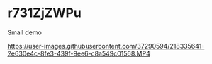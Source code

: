 # r731ZjZWPu

Small demo

https://user-images.githubusercontent.com/37290594/218335641-2e630e4c-8fe3-439f-9ee6-c8a549c01568.MP4

